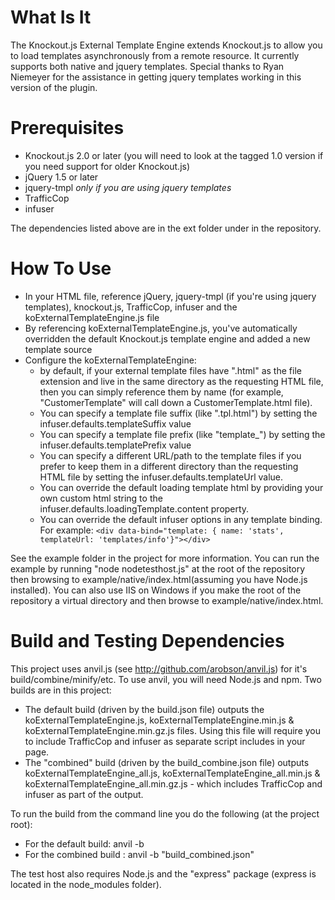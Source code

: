 # What Is It

The Knockout.js External Template Engine extends Knockout.js to allow you to load templates asynchronously from a remote resource.
It currently supports both native and jquery templates.  Special thanks to Ryan Niemeyer for the assistance in getting jquery templates working in this version of the plugin.

# Prerequisites
* Knockout.js 2.0 or later (you will need to look at the tagged 1.0 version if you need support for older Knockout.js)
* jQuery 1.5 or later
* jquery-tmpl *only if you are using jquery templates*
* TrafficCop
* infuser

The dependencies listed above are in the ext folder under in the repository.

# How To Use

* In your HTML file, reference jQuery, jquery-tmpl (if you're using jquery templates), knockout.js, TrafficCop, infuser and the koExternalTemplateEngine.js file
* By referencing koExternalTemplateEngine.js, you've automatically overridden the default Knockout.js template engine and added a new template source
* Configure the koExternalTemplateEngine:
    * by default, if your external template files have ".html" as the file extension and live in the same directory as the requesting HTML file, then you can simply reference them by name (for example, "CustomerTemplate" will call down a CustomerTemplate.html file).
    * You can specify a template file suffix (like ".tpl.html") by setting the infuser.defaults.templateSuffix value
    * You can specify a template file prefix (like "template_") by setting the infuser.defaults.templatePrefix value
    * You can specify a different URL/path to the template files if you prefer to keep them in a different directory than the requesting HTML file by setting the infuser.defaults.templateUrl value.
    * You can override the default loading template html by providing your own custom html string to the infuser.defaults.loadingTemplate.content property.
    * You can override the default infuser options in any template binding.  For example: `<div data-bind="template: { name: 'stats', templateUrl: 'templates/info'}"></div>`

See the example folder in the project for more information.  You can run the example by running "node nodetesthost.js" at the root of the repository then browsing to example/native/index.html(assuming you have Node.js installed).
You can also use IIS on Windows if you make the root of the repository a virtual directory and then browse to example/native/index.html.

# Build and Testing Dependencies
This project uses anvil.js (see http://github.com/arobson/anvil.js) for it's build/combine/minify/etc.  To use anvil, you will need Node.js and npm.
Two builds are in this project:

* The default build (driven by the build.json file) outputs the koExternalTemplateEngine.js, koExternalTemplateEngine.min.js & koExternalTemplateEngine.min.gz.js files.  Using this file will require you to include TrafficCop and infuser as separate script includes in your page.
* The "combined" build (driven by the build_combine.json file) outputs koExternalTemplateEngine_all.js, koExternalTemplateEngine_all.min.js & koExternalTemplateEngine_all.min.gz.js - which includes TrafficCop and infuser as part of the output.

To run the build from the command line you do the following (at the project root):

* For the default build: anvil -b 
* For the combined build : anvil -b "build_combined.json"

The test host also requires Node.js and the "express" package (express is located in the node_modules folder).